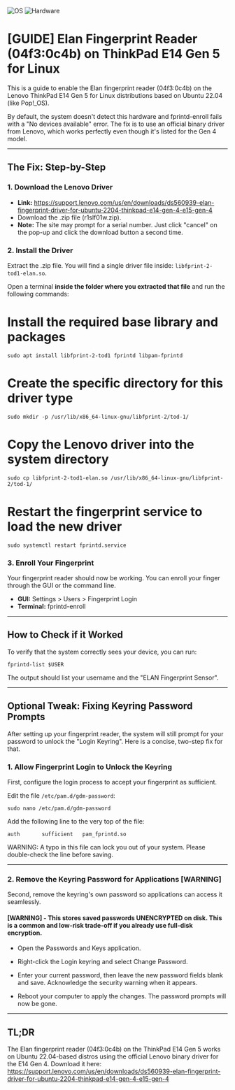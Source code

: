 ![OS](https://img.shields.io/badge/OS-Ubuntu_22.04+-blue.svg)
![Hardware](https://img.shields.io/badge/Hardware-ThinkPad_E14_Gen_5-red.svg)

# [GUIDE] Elan Fingerprint Reader (04f3:0c4b) on ThinkPad E14 Gen 5 for Linux

This is a guide to enable the Elan fingerprint reader (04f3:0c4b) on the Lenovo ThinkPad E14 Gen 5 for Linux distributions based on Ubuntu 22.04 (like Pop!_OS).

By default, the system doesn't detect this hardware and fprintd-enroll fails with a "No devices available" error. The fix is to use an official binary driver from Lenovo, which works perfectly even though it's listed for the Gen 4 model.

---

## The Fix: Step-by-Step

### 1. Download the Lenovo Driver

- **Link:** https://support.lenovo.com/us/en/downloads/ds560939-elan-fingerprint-driver-for-ubuntu-2204-thinkpad-e14-gen-4-e15-gen-4
- Download the .zip file (r1slf01w.zip).
- **Note:** The site may prompt for a serial number. Just click "cancel" on the pop-up and click the download button a second time.

### 2. Install the Driver

Extract the .zip file. You will find a single driver file inside: `libfprint-2-tod1-elan.so`.

Open a terminal **inside the folder where you extracted that file** and run the following commands:

# Install the required base library and packages
`sudo apt install libfprint-2-tod1 fprintd libpam-fprintd`

# Create the specific directory for this driver type
`sudo mkdir -p /usr/lib/x86_64-linux-gnu/libfprint-2/tod-1/`

# Copy the Lenovo driver into the system directory
`sudo cp libfprint-2-tod1-elan.so /usr/lib/x86_64-linux-gnu/libfprint-2/tod-1/`

# Restart the fingerprint service to load the new driver
`sudo systemctl restart fprintd.service`

### 3. Enroll Your Fingerprint

Your fingerprint reader should now be working. You can enroll your finger through the GUI or the command line.

- **GUI:** Settings > Users > Fingerprint Login
- **Terminal:** fprintd-enroll

---

## How to Check if it Worked
To verify that the system correctly sees your device, you can run:

`fprintd-list $USER`

The output should list your username and the "ELAN Fingerprint Sensor".

---

## Optional Tweak: Fixing Keyring Password Prompts

After setting up your fingerprint reader, the system will still prompt for your password to unlock the "Login Keyring". Here is a concise, two-step fix for that.

### 1. Allow Fingerprint Login to Unlock the Keyring

First, configure the login process to accept your fingerprint as sufficient.

Edit the file `/etc/pam.d/gdm-password`:

`sudo nano /etc/pam.d/gdm-password`

Add the following line to the very top of the file:

`auth       sufficient   pam_fprintd.so`

WARNING: A typo in this file can lock you out of your system. Please double-check the line before saving.

---

### 2. Remove the Keyring Password for Applications [WARNING]

Second, remove the keyring's own password so applications can access it seamlessly.

#### **[WARNING] -** This stores saved passwords UNENCRYPTED on disk. This is a common and low-risk trade-off if you already use full-disk encryption.

- Open the Passwords and Keys application.

- Right-click the Login keyring and select Change Password.

- Enter your current password, then leave the new password fields blank and save. Acknowledge the security warning when it appears.

- Reboot your computer to apply the changes. The password prompts will now be gone.

---

## TL;DR

The Elan fingerprint reader (04f3:0c4b) on the ThinkPad E14 Gen 5 works on Ubuntu 22.04-based distros using the official Lenovo binary driver for the E14 Gen 4. Download it here: https://support.lenovo.com/us/en/downloads/ds560939-elan-fingerprint-driver-for-ubuntu-2204-thinkpad-e14-gen-4-e15-gen-4
